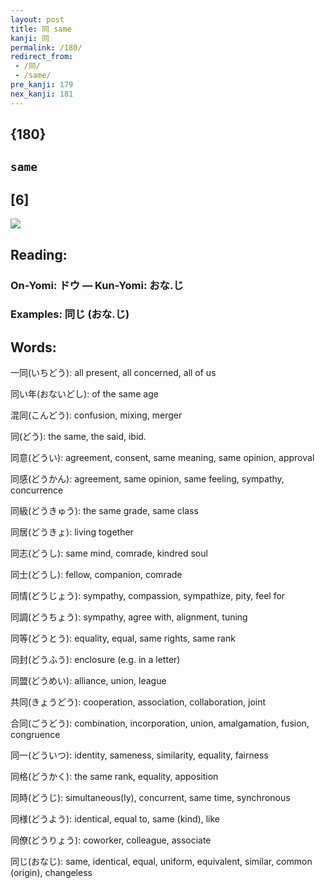 ```yaml
---
layout: post
title: 同 same
kanji: 同
permalink: /180/
redirect_from:
 - /同/
 - /same/
pre_kanji: 179
nex_kanji: 181
---
```


## {180}

## `same`

## [6]

<div class="stroke"><img src="E5908C.png" /></div>

## Reading:

### On-Yomi: ドウ &mdash; Kun-Yomi: おな.じ

### Examples: 同じ (おな.じ)

## Words:

一同(いちどう): all present, all concerned, all of us

同い年(おないどし): of the same age

混同(こんどう): confusion, mixing, merger

同(どう): the same, the said, ibid.

同意(どうい): agreement, consent, same meaning, same opinion, approval

同感(どうかん): agreement, same opinion, same feeling, sympathy, concurrence

同級(どうきゅう): the same grade, same class

同居(どうきょ): living together

同志(どうし): same mind, comrade, kindred soul

同士(どうし): fellow, companion, comrade

同情(どうじょう): sympathy, compassion, sympathize, pity, feel for

同調(どうちょう): sympathy, agree with, alignment, tuning

同等(どうとう): equality, equal, same rights, same rank

同封(どうふう): enclosure (e.g. in a letter)

同盟(どうめい): alliance, union, league

共同(きょうどう): cooperation, association, collaboration, joint

合同(ごうどう): combination, incorporation, union, amalgamation, fusion, congruence

同一(どういつ): identity, sameness, similarity, equality, fairness

同格(どうかく): the same rank, equality, apposition

同時(どうじ): simultaneous(ly), concurrent, same time, synchronous

同様(どうよう): identical, equal to, same (kind), like

同僚(どうりょう): coworker, colleague, associate

同じ(おなじ): same, identical, equal, uniform, equivalent, similar, common (origin), changeless
